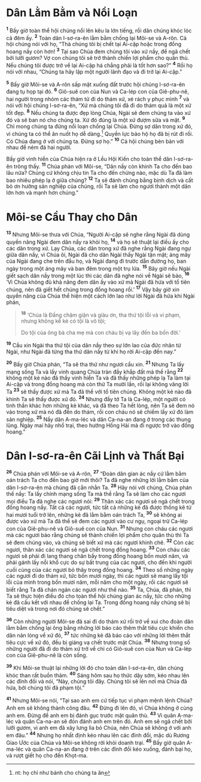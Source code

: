 # Dân Lằm Bằm và Nổi Loạn
<sup><b>1</b></sup> Bấy giờ toàn thể hội chúng nổi lên kêu la lớn tiếng, rồi dân chúng khóc lóc cả đêm ấy. <sup><b>2</b></sup> Toàn dân I-sơ-ra-ên lằm bằm chống lại Môi-se và A-rôn. Cả hội chúng nói với họ, “Thà chúng tôi bị chết tại Ai-cập hoặc trong đồng hoang nầy còn hơn! <sup><b>3</b></sup> Tại sao Chúa đem chúng tôi vào xứ nầy, để ngã chết bởi lưỡi gươm? Vợ con chúng tôi sẽ trở thành chiến lợi phẩm cho quân thù. Nếu chúng tôi được trở về lại Ai-cập há chẳng phải là tốt hơn sao?” <sup><b>4</b></sup> Rồi họ nói với nhau, “Chúng ta hãy lập một người lãnh đạo và đi trở lại Ai-cập.”

<sup><b>5</b></sup> Bấy giờ Môi-se và A-rôn sấp mặt xuống đất trước hội chúng I-sơ-ra-ên đang tụ họp tại đó. <sup><b>6</b></sup> Giô-suê con của Nun và Ca-lép con của Giê-phu-nê, hai người trong nhóm các thám tử đi do thám xứ, xé rách y phục mình <sup><b>7</b></sup> và nói với hội chúng I-sơ-ra-ên, “Xứ mà chúng tôi đã đi do thám quả là một xứ tốt đẹp. <sup><b>8</b></sup> Nếu chúng ta được đẹp lòng Chúa, Ngài sẽ đem chúng ta vào xứ đó và sẽ ban nó cho chúng ta. Xứ đó đúng là một xứ đượm sữa và mật. <sup><b>9</b></sup> Chỉ mong chúng ta đừng nổi loạn chống lại Chúa. Ðừng sợ dân trong xứ đó, vì chúng ta có thể ăn nuốt họ dễ dàng.[^1-99097be1-e5cf-4ced-b08c-0a32fafdf712] Quyền lực bảo hộ họ đã bị rút đi rồi. Có Chúa đang ở với chúng ta. Ðừng sợ họ.” <sup><b>10</b></sup> Cả hội chúng bèn bàn với nhau để ném đá hai người.

Bấy giờ vinh hiển của Chúa hiện ra ở Lều Hội Kiến cho toàn thể dân I-sơ-ra-ên trông thấy. <sup><b>11</b></sup> Chúa phán với Môi-se, “Dân nầy còn khinh Ta cho đến bao lâu nữa? Chúng cứ không chịu tin Ta cho đến chừng nào, mặc dù Ta đã làm bao nhiêu phép lạ ở giữa chúng? <sup><b>12</b></sup> Ta sẽ đánh chúng bằng bịnh dịch và cất bỏ ơn hưởng sản nghiệp của chúng, rồi Ta sẽ làm cho ngươi thành một dân lớn hơn và mạnh hơn chúng.”


# Môi-se Cầu Thay cho Dân
<sup><b>13</b></sup> Nhưng Môi-se thưa với Chúa, “Người Ai-cập sẽ nghe rằng Ngài đã dùng quyền năng Ngài đem dân nầy ra khỏi họ, <sup><b>14</b></sup> và họ sẽ thuật lại điều ấy cho các dân trong xứ. Lạy Chúa, các dân trong xứ đã nghe rằng Ngài đang ngự giữa dân nầy, vì Chúa ôi, Ngài đã cho dân Ngài thấy Ngài tận mặt; áng mây của Ngài đang che trên đầu họ, và Ngài đang đi trước dẫn đường họ, ban ngày trong một áng mây và ban đêm trong một trụ lửa. <sup><b>15</b></sup> Bây giờ nếu Ngài giết sạch dân nầy trong một lúc thì các dân đã nghe nói về Ngài sẽ bảo, <sup><b>16</b></sup> ‘Vì Chúa không đủ khả năng đem dân ấy vào xứ mà Ngài đã hứa với tổ tiên chúng, nên đã giết hết chúng trong đồng hoang rồi.’ <sup><b>17</b></sup> Vậy bây giờ xin quyền năng của Chúa thể hiện một cách lớn lao như lời Ngài đã hứa khi Ngài phán,


> <sup><b>18</b></sup> ‘Chúa là Ðấng chậm giận và giàu ơn, tha thứ tội lỗi và vi phạm, nhưng không kể kẻ có tội là vô tội;
> 
> Do tội của ông bà cha mẹ mà con cháu bị vạ lây đến ba bốn đời.’
>

<sup><b>19</b></sup> Cầu xin Ngài tha thứ tội của dân nầy theo sự lớn lao của đức nhân từ Ngài, như Ngài đã từng tha thứ dân nầy từ khi họ rời Ai-cập đến nay.”

<sup><b>20</b></sup> Bấy giờ Chúa phán, “Ta sẽ tha thứ như ngươi cầu xin. <sup><b>21</b></sup> Nhưng Ta lấy mạng sống Ta và lấy vinh quang Chúa tràn đầy khắp đất mà thề rằng <sup><b>22</b></sup> không một kẻ nào đã thấy vinh hiển Ta và đã thấy những phép lạ Ta làm tại Ai-cập và trong đồng hoang mà còn thử Ta mười lần, rồi lại không vâng lời Ta <sup><b>23</b></sup> sẽ thấy được xứ mà Ta đã thề với tổ tiên chúng. Không một kẻ nào đã khinh Ta sẽ thấy được xứ đó. <sup><b>24</b></sup> Nhưng đầy tớ Ta là Ca-lép, một người có tinh thần khác hơn những kẻ khác, và đã theo Ta hết lòng, nên Ta sẽ đem nó vào trong xứ mà nó đã đến do thám, rồi con cháu nó sẽ chiếm lấy xứ đó làm sản nghiệp. <sup><b>25</b></sup> Nầy dân A-ma-léc và dân Ca-na-an đang ở trong các thung lũng. Ngày mai hãy nhổ trại, theo hướng Hồng Hải mà đi ngược trở vào đồng hoang.”


# Dân I-sơ-ra-ên Cãi Lịnh và Thất Bại
<sup><b>26</b></sup> Chúa phán với Môi-se và A-rôn, <sup><b>27</b></sup> “Ðoàn dân gian ác nầy cứ lằm bằm oán trách Ta cho đến bao giờ mới thôi? Ta đã nghe những lời lằm bằm của dân I-sơ-ra-ên mà chúng đã cằn nhằn Ta. <sup><b>28</b></sup> Hãy nói với chúng, Chúa phán thế nầy: Ta lấy chính mạng sống Ta mà thề rằng Ta sẽ làm cho các ngươi mọi điều Ta đã nghe các ngươi nói: <sup><b>29</b></sup> Thân xác các ngươi sẽ ngã chết trong đồng hoang nầy. Tất cả các ngươi, tức tất cả những kẻ đã được thống kê từ hai mươi tuổi trở lên, những kẻ đã lằm bằm oán trách Ta, <sup><b>30</b></sup> sẽ không ai được vào xứ mà Ta đã thề sẽ đem các ngươi vào cư ngụ, ngoại trừ Ca-lép con của Giê-phu-nê và Giô-suê con của Nun. <sup><b>31</b></sup> Nhưng con cháu các ngươi mà các ngươi bảo rằng chúng sẽ thành chiến lợi phẩm cho quân thù thì Ta sẽ đem chúng vào, và chúng sẽ biết xứ mà các ngươi khinh chê. <sup><b>32</b></sup> Còn các ngươi, thân xác các ngươi sẽ ngã chết trong đồng hoang. <sup><b>33</b></sup> Con cháu các ngươi sẽ phải đi lang thang chăn bầy trong đồng hoang bốn mươi năm, và phải gánh lấy nỗi khổ cực do sự bất trung của các ngươi, cho đến khi người cuối cùng của các ngươi bỏ thây trong đồng hoang. <sup><b>34</b></sup> Theo số những ngày các ngươi đi do thám xứ, tức bốn mươi ngày, thì các ngươi sẽ mang lấy tội lỗi của mình trong bốn mươi năm, mỗi năm cho một ngày, rồi các ngươi sẽ biết rằng Ta đã chán ngán các ngươi như thế nào. <sup><b>35</b></sup> Ta, Chúa, đã phán, thì Ta sẽ thực hiện điều đó cho toàn thể hội chúng gian ác nầy, tức cho những kẻ đã cấu kết với nhau để chống lại Ta. Trong đồng hoang nầy chúng sẽ bị tiêu diệt và trong nơi đó chúng sẽ chết.”

<sup><b>36</b></sup> Còn những người Môi-se đã sai đi do thám xứ rồi trở về xui cho đoàn dân lằm bằm chống lại ông bằng những lời báo cáo thêm thắt tiêu cực khiến cho dân nản lòng về xứ đó, <sup><b>37</b></sup> tức những kẻ đã báo cáo với những lời thêm thắt tiêu cực về xứ đó, đều bị giáng vạ chết trước mặt Chúa. <sup><b>38</b></sup> Nhưng trong số những người đã đi do thám xứ trở về chỉ có Giô-suê con của Nun và Ca-lép con của Giê-phu-nê là còn sống.

<sup><b>39</b></sup> Khi Môi-se thuật lại những lời đó cho toàn dân I-sơ-ra-ên, dân chúng khóc than rất buồn thảm. <sup><b>40</b></sup> Sáng hôm sau họ thức dậy sớm, kéo nhau lên các đỉnh đồi và nói, “Này, chúng tôi đây. Chúng tôi sẽ lên nơi mà Chúa đã hứa, bởi chúng tôi đã phạm tội.”

<sup><b>41</b></sup> Nhưng Môi-se nói, “Tại sao anh em cứ tiếp tục vi phạm mệnh lệnh Chúa? Anh em sẽ không thành công đâu. <sup><b>42</b></sup> Ðừng đi lên đó, vì Chúa không ở cùng anh em. Ðừng để anh em bị đánh gục trước mặt quân thù. <sup><b>43</b></sup> Vì quân A-ma-léc và quân Ca-na-an sẽ đón đánh anh em trên đó. Anh em sẽ ngã chết bởi lưỡi gươm, vì anh em đã xây lưng lìa bỏ Chúa, nên Chúa sẽ không ở với anh em đâu.” <sup><b>44</b></sup> Nhưng họ nhất định kéo nhau lên các đỉnh đồi, mặc dù Rương Giao Ước của Chúa và Môi-se không rời khỏi doanh trại. <sup><b>45</b></sup> Bấy giờ quân A-ma-léc và quân Ca-na-an đang ở trên các đỉnh đồi kéo xuống, đánh bại họ, và rượt giết họ cho đến Khọt-ma.

[^1-99097be1-e5cf-4ced-b08c-0a32fafdf712]: nt: họ chỉ như bánh cho chúng ta ăn